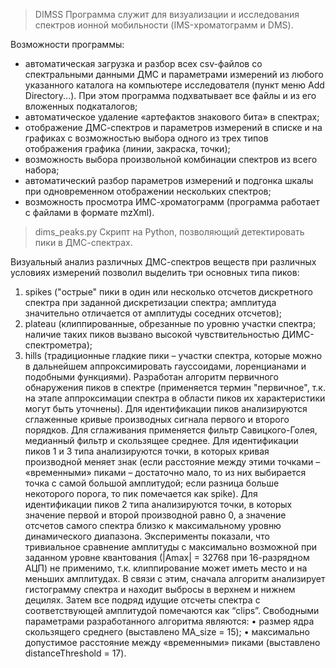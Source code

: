 ﻿> DIMSS
Программа служит для визуализации и исследования спектров ионной мобильности (IMS-хроматограмм и DMS).

Возможности программы:
- автоматическая загрузка и разбор всех csv-файлов со спектральными данными ДМС и параметрами измерений из любого указанного каталога на компьютере исследователя (пункт меню Add Directory...). При этом программа подхватывает все файлы и из его вложенных подкаталогов;
- автоматическое удаление «артефактов знакового бита» в спектрах;
- отображение ДМС-спектров и параметров измерений в списке и на графиках с возможностью выбора одного из трех типов отображения графика (линии, закраска, точки);
- возможность выбора произвольной комбинации спектров из всего набора;
- автоматический разбор параметров измерений и подгонка шкалы при одновременном отображении нескольких спектров;
- возможность просмотра ИМС-хроматограмм (программа работает с файлами в формате mzXml).


> dims_peaks.py
Скрипт на Python, позволяющий детектировать пики в ДМС-спектрах.

Визуальный анализ различных ДМС-спектров веществ при различных условиях измерений позволил выделить три основных типа пиков:
1) spikes ("острые" пики в один или несколько отсчетов дискретного спектра при заданной дискретизации спектра; амплитуда значительно отличается от амплитуды соседних отсчетов);
2) plateau (клиппированные, обрезанные по уровню участки спектра; наличие таких пиков вызвано высокой чувствительностью ДИМС-спектрометра);
3) hills (традиционные гладкие пики – участки спектра, которые можно в дальнейшем аппроксимировать гауссоидами, лоренцианами и подобными функциями).
Разработан алгоритм первичного обнаружения пиков в спектре (применяется термин "первичное", т.к. на этапе аппроксимации спектра в области пиков их характеристики могут быть уточнены). Для идентификации пиков анализируются сглаженные кривые производных сигнала первого и второго порядков. Для сглаживания применяется фильтр Савицкого-Голея, медианный фильтр и скользящее среднее. Для идентификации пиков 1 и 3 типа анализируются точки, в которых кривая производной меняет знак (если расстояние между этими точками – «временными» пиками – достаточно мало, то из них выбирается точка с самой большой амплитудой; если разница больше некоторого порога, то пик помечается как spike).
Для идентификации пиков 2 типа анализируются точки, в которых значение первой и второй производной равно 0, а значение отсчетов самого спектра близко к максимальному уровню динамического диапазона. Эксперименты показали, что тривиальное сравнение амплитуды с максимально возможной при заданном уровне квантования (|Amax| = 32768 при 16-разрядном АЦП) не применимо, т.к. клиппирование может иметь место и на меньших амплитудах. В связи с этим, сначала алгоритм анализирует гистограмму спектра и находит выбросы в верхнем и нижнем децилях. Затем все подряд идущие отсчеты спектра с соответствующей амплитудой помечаются как “clips”. 
Свободными параметрами разработанного алгоритма являются:
•	размер ядра скользящего среднего (выставлено MA_size = 15);
•	максимально допустимое расстояние между «временными» пиками (выставлено distanceThreshold = 17).
